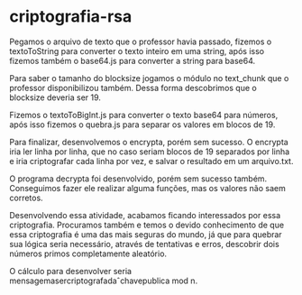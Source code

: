 # criptografia-rsa

Pegamos o arquivo de texto que o professor havia passado, fizemos o textoToString para converter o texto inteiro em uma string, após isso fizemos também o base64.js para converter a string para base64.

Para saber o tamanho do blocksize jogamos o módulo no text_chunk que o professor disponibilizou também. Dessa forma descobrimos que o blocksize deveria ser 19.

Fizemos o textoToBigInt.js para converter o texto base64 para números, após isso fizemos o quebra.js para separar os valores em blocos de 19.

Para finalizar, desenvolvemos o encrypta, porém sem sucesso. O encrypta iria ler linha por linha, que no caso seriam blocos de 19 separados por linha e iria criptografar cada linha por vez, e salvar o resultado em um arquivo.txt.

O programa decrypta foi desenvolvido, porém sem sucesso também. Conseguimos fazer ele realizar alguma funções, mas os valores não saem corretos.

Desenvolvendo essa atividade, acabamos ficando interessados por essa criptografia. Procuramos também e temos o devido conhecimento de que essa criptografia é uma das mais seguras do mundo, já que para quebrar sua lógica seria necessário, através de tentativas e erros, descobrir dois números primos completamente aleatório.

O cálculo para desenvolver seria mensagemasercriptografadaˆchavepublica mod n.
